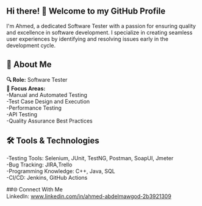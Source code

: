 ## Hi there! 👋 Welcome to my GitHub Profile   
I'm Ahmed, a dedicated Software Tester with a passion for ensuring quality and excellence in software development.
I specialize in creating seamless user experiences by identifying and resolving issues early in the development cycle.   

## 🚀 About Me  
**🔍 Role:** Software Tester  
**🎯 Focus Areas:**  
-Manual and Automated Testing  
-Test Case Design and Execution  
-Performance Testing  
-API Testing  
-Quality Assurance Best Practices  
## 🛠️ Tools & Technologies  
-Testing Tools: Selenium, JUnit, TestNG, Postman, SoapUI, Jmeter  
-Bug Tracking: JIRA,Trello  
-Programming Knowledge: C++, Java, SQL  
-CI/CD: Jenkins, GitHub Actions    

##🌐 Connect With Me  
LinkedIn: www.linkedin.com/in/ahmed-abdelmawgod-2b3921309  

<!---
Ahmed35003/Ahmed35003 is a ✨ special ✨ repository because its `README.md` (this file) appears on your GitHub profile.
You can click the Preview link to take a look at your changes.
--->
